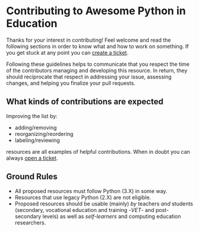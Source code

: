# Contributing to Awesome Python in Education

Thanks for your interest in contributing! Feel welcome and read the following sections in order to know what and how to work on something. If you get stuck at any point you can [create a ticket](https://github.com/quobit/awesome-python-in-education/issues/new).

Following these guidelines helps to communicate that you respect the time of the contributors managing and developing this resource. In return, they should reciprocate that respect in addressing your issue, assessing changes, and helping you finalize your pull requests.

## What kinds of contributions are expected

Improving the list by:

* adding/removing
* reorganizing/reordering
* labeling/reviewing

resources are all examples of helpful contributions. When in doubt you can always [open a ticket](https://github.com/quobit/awesome-python-in-education/issues/new).

## Ground Rules

* All proposed resources must follow Python (3.X) in some way.
* Resources that use legacy Python (2.X) are not eligible.
* Proposed resources should be usable (mainly) *by* teachers *and* students (secondary, vocational education and training -*VET*- and post-secondary levels) as well as *self-learners* and computing education researchers.

